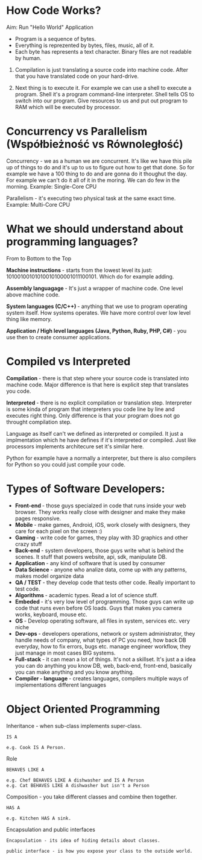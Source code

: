 # How Code Works? 

Aim: Run "Hello World" Application

- Program is a sequence of bytes.
- Everything is reprezented by bytes, files, music, all of it.
- Each byte has represents a text character. Binary files are not readable by human. 

1. Compilation is just translating a source code into machine code. After that you have translated code on your hard-drive. 

2. Next thing is to execute it. For example we can use a shell to execute a program. Shell it's a program command-line interpreter. Shell tells OS to switch into our program. Give resources to us and put out program to RAM which will be executed by processor.


# Concurrency vs Parallelism (Współbieżność vs Równoległość)

Concurrency - we as a human we are concurrent. It's like we have this pile up of things to do and it's up to us to figure out how to get that done. So for example we have a 100 thing to do and are gonna do it thoughut the day. For example we can't do it all of it in the moring. We can do few in the morning. 
Example: Single-Core CPU

Parallelism - it's executing two physical task at the same exact time. 
Example: Multi-Core CPU

# What we should understand about programming languages? 

From to Bottom to the Top

<b> Machine instructions </b>  - starts from the lowest level its just: 10100100101010010100001011100101. Which do for example adding. 

<b> Assembly languagage </b>  - It's just a wrapper of machine code. One level above machine code. 

<b> System languages (C/C++) </b>  - anything that we use to program operating system itself. How systems operates. We have more control over low level thing like memory. 

<b> Application / High level languages (Java, Python, Ruby, PHP, C#) </b>  - you use then to create consumer applications. 

# Compiled vs Interpreted

<b> Compilation </b> - there is that step where your source code is translated into machine code. Major difference is that here is explicit step that translates you code. 

<b> Interpreted </b> - there is no explicit compilation or translation step. Interpreter is some kinda of program that interpreters you code line by line and executes right thing. Only difference is that your program does not go throught compilation step.

Language as itself can't we defined as interpreted or compiled. It just a implmentation which he have defines if it's interpreted or compiled. Just like processors implements architecure set it's similar here. 

Python for example have a normally a interpreter, but there is also compilers for Python so you could just compile your code.

# Types of Software Developers:

- <b> Front-end </b> - those guys specialzed in code that runs inside your web browser. They works really close with designer and make they make pages responsive.
- <b> Mobile </b> - make games, Android, iOS, work closely with designers, they care for each pixel on the screen :) 
- <b> Gaming </b> - write code for games, they play with 3D graphics and other crazy stuff
- <b> Back-end </b> - system developers, those guys write what is behind the scenes. It stuff that powers website, api, sdk, manipulate DB.
- <b> Application </b> - any kind of software that is used by consumer
- <b> Data Science </b> - anyone who analize data, come up with any patterns, makes model organize data
- <b> QA / TEST </b> - they develop code that tests other code. Really important to test code. 
- <b> Algorithms </b> - academic types. Read a lot of science stuff. 
- <b> Embeded </b> - it's very low level of programming. Those guys can write up code that runs even before OS loads. Guys that makes you camera works, keyboard, mouse etc. 
- <b> OS </b> - Develop operating software, all files in system, services etc. very niche
- <b> Dev-ops </b> - developers operations, network or system administrator, they handle needs of company, what types of PC you need, how back DB everyday, how to fix errors, bugs etc. manage engineer workflow, they just manage in most cases BIG systems. 
- <b> Full-stack </b> - it can mean a lot of things. It's not a skillset. It's just a a idea you can do anything you know DB, web, back-end, front-end, basically you can make anything and you know anything.
- <b> Compiler - language </b> - creates languages, compilers multiple ways of implementations different languages

# Object Oriented Programming

Inheritance - when sub-class implements super-class. 
```
IS A

e.g. Cook IS A Person.
```

Role
```
BEHAVES LIKE A 

e.g. Chef BEHAVES LIKE A dishwasher and IS A Person
e.g. Cat BEHAVES LIKE A dishwasher but isn't a Person
```

Composition - you take different classes and combine then together. 
```
HAS A 

e.g. Kitchen HAS A sink. 
```

Encapsulation and public interfaces

```
Encapsulation - its idea of hiding details about classes.

public interface - is how you expose your class to the outside world. 
```








